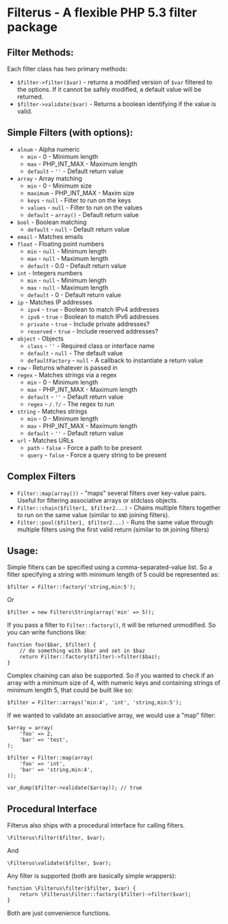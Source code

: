 Filterus - A flexible PHP 5.3 filter package
============================================

## Filter Methods:

Each filter class has two primary methods:

* `$filter->filter($var)` - returns a modified version of `$var` filtered to the options. If it cannot be safely modified, a default value will be returned.
* `$filter->validate($var)` - Returns a boolean identifying if the value is valid.

## Simple Filters (with options):

* `alnum` - Alpha numeric
    * `min` - 0 - Minimum length
    * `max` - PHP_INT_MAX - Maximum length
    * `default` - `''` - Default return value
* `array` - Array matching
    * `min` - 0 - Minimum size
    * `maximum` - PHP_INT_MAX - Maxim size
    * `keys` - `null` - Filter to run on the keys
    * `values` - `null` - Filter to run on the values
    * `default` - `array()` - Default return value
* `bool` - Boolean matching
    * `default` - `null` - Default return value
* `email` - Matches emails
* `float` - Floating point numbers
    * `min` - `null` - Minimum length
    * `max` - `null` - Maximum length
    * `default` - 0.0 - Default return value
* `int` - Integers numbers
    * `min` - `null` - Minimum length
    * `max` - `null` - Maximum length
    * `default` - 0 - Default return value
* `ip` - Matches IP addresses
    * `ipv4` - `true` - Boolean to match IPv4 addresses
    * `ipv6` - `true` - Boolean to match IPv6 addresses
    * `private` - `true` - Include private addresses?
    * `reserved` - `true` - Include reserved addresses?
* `object` - Objects
    * `class` - `''` - Required class or interface name
    * `default` - `null` - The default value
    * `defaultFactory` - `null` - A callback to instantiate a return value
* `raw` - Returns whatever is passed in
* `regex` - Matches strings via a regex
    * `min` - 0 - Minimum length
    * `max` - PHP_INT_MAX - Maximum length
    * `default` - `''` - Default return value
    * `regex` - `/.?/` - The regex to run
* `string` - Matches strings
    * `min` - 0 - Minimum length
    * `max` - PHP_INT_MAX - Maximum length
    * `default` - `''` - Default return value
* `url` - Matches URLs
    * `path` - `false` - Force a path to be present
    * `query` - `false` - Force a query string to be present

## Complex Filters

* `Filter::map(array())` - "maps" several filters over key-value pairs. Useful for filtering associative arrays or stdclass objects.
* `Filter::chain($filter1, $filter2...)` - Chains multiple filters together to run on the same value (similar to `AND` joining filters).
* `Filter::pool($filter1, $filter2...)` - Runs the same value through multiple filters using the first valid return (similar to `OR` joining filters)

## Usage:

Simple filters can be specified using a comma-separated-value list. So a filter specifying a string with minimum length of 5 could be represented as:

    $filter = Filter::factory('string,min:5');
 
Or

    $filter = new Filters\String(array('min' => 5));

If you pass a filter to `Filter::factory()`, it will be returned unmodified. So you can write functions like:

    function foo($bar, $filter) {
        // do something with $bar and set in $baz
        return Filter::factory($filter)->filter($baz);
    }

Complex chaining can also be supported. So if you wanted to check if an array with a minimum size of 4, with numeric keys and containing strings of minimum length 5, that could be built like so:

    $filter = Filter::arrays(‘min:4', 'int', 'string,min:5');

If we wanted to validate an associative array, we would use a "map" filter:

    $array = array(
        'foo' => 2,
        'bar' => 'test',
    );

    $filter = Filter::map(array(
        'foo' => 'int',
        'bar' => 'string,min:4',
    ));

    var_dump($filter->validate($array)); // true

## Procedural Interface

Filterus also ships with a procedural interface for calling filters.

    \Filterus\filter($filter, $var);
    
And

    \Filterus\validate($filter, $var);
    
Any filter is supported (both are basically simple wrappers):

    function \Filterus\filter($filter, $var) {
        return \Filterus\Filter::factory($filter)->filter($var);
    }
    
Both are just convenience functions.
